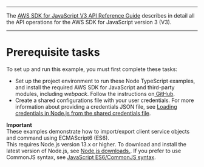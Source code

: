 --------

 The [AWS SDK for JavaScript V3 API Reference Guide](https://docs.aws.amazon.com/AWSJavaScriptSDK/v3/latest/index.html) describes in detail all the API operations for the AWS SDK for JavaScript version 3 \(V3\)\. 

--------

# Prerequisite tasks<a name="kinesis-page-scrolling-prerequisites"></a>

To set up and run this example, you must first complete these tasks:
+ Set up the project environment to run these Node TypeScript examples, and install the required AWS SDK for JavaScript and third\-party modules, including *webpack*\. Follow the instructions on[ GitHub](https://github.com/awsdocs/aws-doc-sdk-examples/blob/master/javascriptv3/example_code/kinesis/README.md)\.
+ Create a shared configurations file with your user credentials\. For more information about providing a credentials JSON file, see [Loading credentials in Node\.js from the shared credentials file](loading-node-credentials-shared.md)\.

**Important**  
These examples demonstrate how to import/export client service objects and command using ECMAScript6 \(ES6\)\.  
This requires Node\.js version 13\.x or higher\. To download and install the latest version of Node\.js, see [Node\.js downloads\.](https://nodejs.org/en/download)\.
If you prefer to use CommonJS syntax, see [JavaScript ES6/CommonJS syntax](sdk-example-javascript-syntax.md)\.